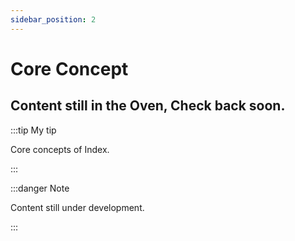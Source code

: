 ```yaml
---
sidebar_position: 2
---
```


# Core Concept

## Content still in the Oven, Check back soon. 

:::tip My tip

Core concepts of Index.

:::

:::danger Note

Content still under development.

:::